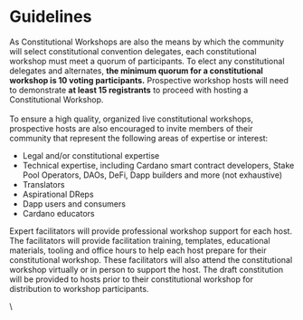 # Guidelines

As Constitutional Workshops are also the means by which the community will select constitutional convention delegates, each constitutional workshop must meet a quorum of participants. To elect any constitutional delegates and alternates, **the minimum quorum for a constitutional workshop is 10 voting participants.** Prospective workshop hosts will need to demonstrate **at least 15 registrants** to proceed with hosting a Constitutional Workshop.\
\
To ensure a high quality, organized live constitutional workshops, prospective hosts are also encouraged to invite members of their community that represent the following areas of expertise or interest:

* Legal and/or constitutional expertise
* Technical expertise, including Cardano smart contract developers, Stake Pool Operators, DAOs, DeFi, Dapp builders and more (not exhaustive)
* Translators
* Aspirational DReps
* Dapp users and consumers
* Cardano educators

Expert facilitators will provide professional workshop support for each host. The facilitators will provide facilitation training, templates, educational materials, tooling and office hours to help each host prepare for their constitutional workshop. These facilitators will also attend the constitutional workshop virtually or in person to support the host. The draft constitution will be provided to hosts prior to their constitutional workshop for distribution to workshop participants.

\
